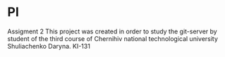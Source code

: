# PI
Assigment 2
This project was created in order to study the git-server
by student of the third course of Chernihiv national technological university
Shuliachenko Daryna. KI-131
